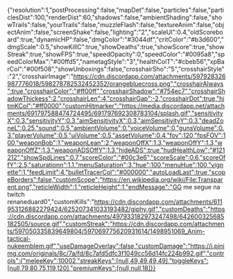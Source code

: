 {"resolution":1,"postProcessing":false,"mapDet":false,"particles":false,"particlesDist":100,"renderDist":60,"shadows":false,"ambientShading":false,"showTrails":false,"yourTrails":false,"muzzleFlash":false,"textureAnim":false,"objectAnim":false,"screenShake":false,"lighting":"2","scaleUI":0.4,"oldScoreboard":true,"dynamicHP":false,"dmgColor":"#3044df","critColor":"#b3d600","dmgScale":0.5,"showKillC":true,"showDeaths":true,"showScore":true,"showStreak":true,"showFPS":true,"speedOpacity":0,"speedColor":"#0095a8","speedColorMax":"#00ffd5","nametagStyle":"3","healthColT":"#cbeb56","xpBarCol":"#00f508","showUnboxings":false,"crosshairSho":"5","crosshairStyle":"2","crosshairImage":"https://cdn.discordapp.com/attachments/597928326987776018/598278782532452352/orangebluecross.png","crosshairAlways":true,"crosshairColor":"#ff00ff","crosshairShadow":"#754ec7","crosshairShadowThickess":2,"crosshairLen":4,"crosshairGap":-2,"crosshairDot":true,"hitmKCol":"#ff0000","customHitmarker":"https://media.discordapp.net/attachments/691797588474724495/691797692308783104/splash.gif","sensitivityX":0.3,"sensitivityY":0.3,"aimSensitivityX":0.3,"aimSensitivityY":0.3,"deadZoneL":0.25,"sound":0.5,"ambientVolume":0,"voiceVolume":0,"gunsVolume":0.3,"playerVolume":0.5,"uiVolume":0.5,"assetVolume":0.4,"fov":120,"fpsFOV":100,"weaponBob":1,"weaponLean":2,"weaponOffX":1.3,"weaponOffY":1.3,"weaponOffZ":1.3,"weaponADSOffY":1.3,"hideADS":true,"hudHealthLow":"#121212","showSpdLines":0.7,"scoreColor":"#00c3e6","scoreScale":0.6,"scoreOffY":2.5,"saturationn":1.1,"menuSaturation":3,"hue":100,"menuHue":100,"vignette":1,"feedLimit":4,"bulletTracerCol":"#000000","autoLoadLast":true,"scopeBorders":false,"customScope":"https://en.wikipedia.org/wiki/File:Transparent.png","reticleWidth":1,"reticleHeight":1,"endMessage":"GG me segue na twitch renaneduard0","customKills":"https://cdn.discordapp.com/attachments/611953126882279424/625207341033193482/giphy.gif","customDeaths":"https://cdn.discordapp.com/attachments/497933182973247498/642600325685182505/source.gif","customStreak":"https://cdn.discordapp.com/attachments/597050335839649804/597069775620931614/1498951069_Anim-tactical-nukeemblem.gif","useDamageOverlay":false,"customDamage":"https://i.pinimg.com/originals/8c/7a/fd/8c7afd5dfc3f1049cc56d14fc224b992.gif","controls":{"meleeKey":10002,"streakKeys":[null,49,49,49,49],"toggleKeys":[null,79,80,75,119,120],"premiumKeys":[null,null,18]}}
